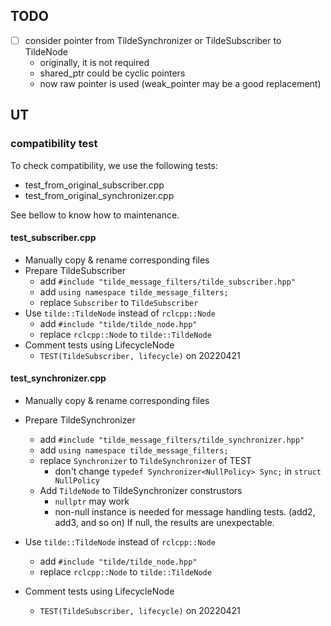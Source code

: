 ## TODO

- [ ] consider pointer from TildeSynchronizer or TildeSubscriber to TildeNode
  - originally, it is not required
  - shared_ptr could be cyclic pointers
  - now raw pointer is used (weak_pointer may be a good replacement)

## UT

### compatibility test

To check compatibility, we use the following tests:

- test_from_original_subscriber.cpp
- test_from_original_synchronizer.cpp

See bellow to know how to maintenance.

#### test_subscriber.cpp

- Manually copy & rename corresponding files
- Prepare TildeSubscriber
  - add `#include "tilde_message_filters/tilde_subscriber.hpp"`
  - add `using namespace tilde_message_filters;`
  - replace `Subscriber` to `TildeSubscriber`
- Use `tilde::TildeNode` instead of `rclcpp::Node`
  - add `#include "tilde/tilde_node.hpp"`
  - replace `rclcpp::Node` to `tilde::TildeNode`
- Comment tests using LifecycleNode
  - `TEST(TildeSubscriber, lifecycle)` on 20220421

#### test_synchronizer.cpp

- Manually copy & rename corresponding files
- Prepare TildeSynchronizer

  - add `#include "tilde_message_filters/tilde_synchronizer.hpp"`
  - add `using namespace tilde_message_filters;`
  - replace `Synchronizer` to `TildeSynchronizer` of TEST
    - don't change `typedef Synchronizer<NullPolicy> Sync;` in `struct NullPolicy`
  - Add `TildeNode` to TildeSynchronizer construstors
    - `nullptr` may work
    - non-null instance is needed for message handling tests.
      (add2, add3, and so on)
      If null, the results are unexpectable.

- Use `tilde::TildeNode` instead of `rclcpp::Node`
  - add `#include "tilde/tilde_node.hpp"`
  - replace `rclcpp::Node` to `tilde::TildeNode`
- Comment tests using LifecycleNode
  - `TEST(TildeSubscriber, lifecycle)` on 20220421
